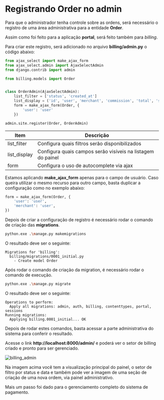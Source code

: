 # Registrando Order no admin

Para que o administrador tenha controle sobre as ordens, será necessário o registro de uma área administrativa para a entidade **Order**.

Assim como foi feito para a aplicação **portal**, será feito também para *billing*.

Para criar este registro, será adicionado no arquivo **billing/admin.py** o código abaixo:

```py
from ajax_select import make_ajax_form
from ajax_select.admin import AjaxSelectAdmin
from django.contrib import admin

from billing.models import Order


class OrderAdmin(AjaxSelectAdmin):
    list_filter = ['status', 'created_at']
    list_display = ('id', 'user', 'merchant', 'commission', 'total', 'status')
    form = make_ajax_form(Order, {
        'user': 'user'
    })

admin.site.register(Order, OrderAdmin)
```

| Item         | Descrição                                                   |
|--------------|-------------------------------------------------------------|
| list_filter  | Configura quais filtros serão disponibilizados				 |
| list_display | Configura quais campos serão visíveis na listagem do painel |
| form         | Configura o uso de autocomplete via ajax                    |

Estamos aplicando **make_ajax_form** apenas para o campo de usuário. Caso queira utilizar o mesmo recurso para outro campo, basta duplicar a configuração como no exemplo abaixo:

```python
form = make_ajax_form(Order, {
    'user': 'user',
    'merchant': 'user',
})
```

Depois de criar a configuração de registro é necessário rodar o comando de criação das **migrations**.

```sh
python.exe .\manage.py makemigrations
```

O resultado deve ser o seguinte:

```
Migrations for 'billing':
  billing/migrations/0001_initial.py
    - Create model Order
```

Após rodar o comando de criação da migration, é necessário rodar o comando de execução.

```sh
python.exe .\manage.py migrate
```

O resultado deve ser o seguinte:

```
Operations to perform:
  Apply all migrations: admin, auth, billing, contenttypes, portal, sessions
Running migrations:
  Applying billing.0001_initial... OK
```

Depois de rodar estes comandos, basta acessar a parte administrativa do sistema para conferir o resultado.

Acesse o link **http://localhost:8000/admin/** e poderá ver o setor de billing criado e pronto para ser gerenciado.

![billing_admin](./images/billing_admin.png "billing_admin")

Na imagem acima você tem a visualização principal do painel, o setor de filtro por status e data e também pode ver a imagem de uma seção de criação de uma nova ordem, via painel administrativo.

Mais um passo foi dado para o gerenciamento completo do sistema de pagamento.













